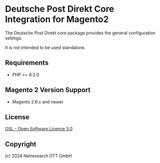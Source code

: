 # Deutsche Post Direkt Core Integration for Magento2

The Deutsche Post Direkt core package provides the general configuration settings.

It is not intended to be used standalone.

## Requirements

- PHP >= 8.2.0

## Magento 2 Version Support

- Magento 2.6.x and newer

## License

[OSL - Open Software Licence 3.0](http://opensource.org/licenses/osl-3.0.php)

## Copyright

(c) 2024 Netresearch DTT GmbH
